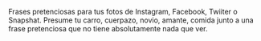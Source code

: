 Frases pretenciosas para tus fotos de Instagram, Facebook, Twiiter o Snapshat. Presume tu carro, cuerpazo, novio, amante, comida junto a una frase pretenciosa que no tiene absolutamente nada que ver.

